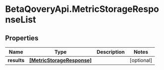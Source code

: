 # BetaQoveryApi.MetricStorageResponseList

## Properties

Name | Type | Description | Notes
------------ | ------------- | ------------- | -------------
**results** | [**[MetricStorageResponse]**](MetricStorageResponse.md) |  | [optional] 


